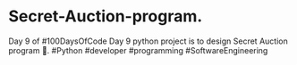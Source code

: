 # Secret-Auction-program.
Day 9 of #100DaysOfCode  Day 9 python project is to design Secret Auction program 🔨. #Python #developer #programming #SoftwareEngineering

